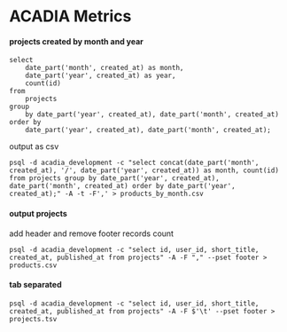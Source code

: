 # ACADIA Metrics

#### projects created by month and year

	select 
		date_part('month', created_at) as month, 
		date_part('year', created_at) as year, 
		count(id) 
	from 
		projects 
	group 
		by date_part('year', created_at), date_part('month', created_at) 
	order by 
		date_part('year', created_at), date_part('month', created_at);
		

output as csv

	psql -d acadia_development -c "select concat(date_part('month', created_at), '/', date_part('year', created_at)) as month, count(id) from projects group by date_part('year', created_at), date_part('month', created_at) order by date_part('year', created_at);" -A -t -F',' > products_by_month.csv
	

#### output projects

add header and remove footer records count

	psql -d acadia_development -c "select id, user_id, short_title, created_at, published_at from projects" -A -F "," --pset footer > products.csv


#### tab separated 

	psql -d acadia_development -c "select id, user_id, short_title, created_at, published_at from projects" -A -F $'\t' --pset footer > projects.tsv